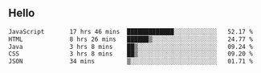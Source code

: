 ## Hello
<!--START_SECTION:waka-->

```txt
JavaScript       17 hrs 46 mins  █████████████░░░░░░░░░░░░   52.17 %
HTML             8 hrs 26 mins   ██████▒░░░░░░░░░░░░░░░░░░   24.77 %
Java             3 hrs 8 mins    ██▒░░░░░░░░░░░░░░░░░░░░░░   09.24 %
CSS              3 hrs 8 mins    ██▒░░░░░░░░░░░░░░░░░░░░░░   09.20 %
JSON             34 mins         ▒░░░░░░░░░░░░░░░░░░░░░░░░   01.71 %
```

<!--END_SECTION:waka-->
